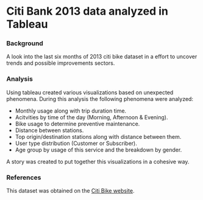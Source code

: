 # Citi Bank 2013 data analyzed in Tableau

### Background
A look into the last six months of 2013 citi bike dataset in a effort to uncover trends and possible improvements sectors.


### Analysis
Using tableau created various visualizations based on unexpected phenomena. During this analysis the following phenomena were analyzed:
* Monthly usage along with trip duration time.
* Acitvities by time of the day (Morning, Afternoon & Evening).
* Bike usage to determine preventive maintenance.
* Distance between stations.
* Top origin/destination stations along with distance between them.
* User type distribution (Customer or Subscriber).
* Age group by usage of this service and the breakdown by gender.

A story was created to put together this visualizations in a cohesive way.

### References
This dataset was obtained on the [Citi Bike website](https://www.citibikenyc.com/system-data).
